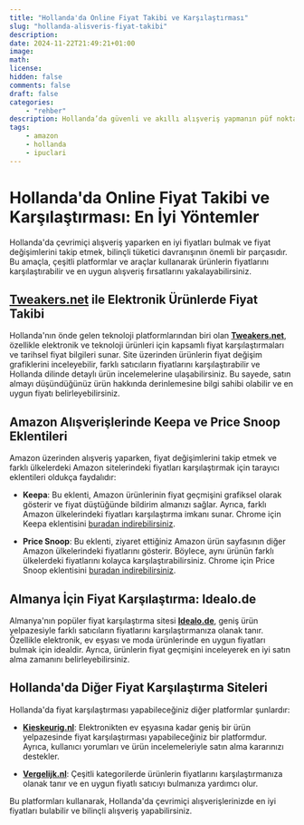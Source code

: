 ```yaml
---
title: "Hollanda'da Online Fiyat Takibi ve Karşılaştırması"
slug: "hollanda-alisveris-fiyat-takibi"
description: 
date: 2024-11-22T21:49:21+01:00
image: 
math: 
license: 
hidden: false
comments: false
draft: false
categories:
    - "rehber"
description: Hollanda’da güvenli ve akıllı alışveriş yapmanın püf noktaları.
tags:
    - amazon
    - hollanda
    - ipuclari
---
```


# Hollanda'da Online Fiyat Takibi ve Karşılaştırması: En İyi Yöntemler

Hollanda'da çevrimiçi alışveriş yaparken en iyi fiyatları bulmak ve fiyat değişimlerini takip etmek, bilinçli tüketici davranışının önemli bir parçasıdır. Bu amaçla, çeşitli platformlar ve araçlar kullanarak ürünlerin fiyatlarını karşılaştırabilir ve en uygun alışveriş fırsatlarını yakalayabilirsiniz.

## [Tweakers.net](https://tweakers.net) ile Elektronik Ürünlerde Fiyat Takibi

Hollanda'nın önde gelen teknoloji platformlarından biri olan [**Tweakers.net**](https://tweakers.net), özellikle elektronik ve teknoloji ürünleri için kapsamlı fiyat karşılaştırmaları ve tarihsel fiyat bilgileri sunar. Site üzerinden ürünlerin fiyat değişim grafiklerini inceleyebilir, farklı satıcıların fiyatlarını karşılaştırabilir ve Hollanda dilinde detaylı ürün incelemelerine ulaşabilirsiniz. Bu sayede, satın almayı düşündüğünüz ürün hakkında derinlemesine bilgi sahibi olabilir ve en uygun fiyatı belirleyebilirsiniz.

## Amazon Alışverişlerinde Keepa ve Price Snoop Eklentileri

Amazon üzerinden alışveriş yaparken, fiyat değişimlerini takip etmek ve farklı ülkelerdeki Amazon sitelerindeki fiyatları karşılaştırmak için tarayıcı eklentileri oldukça faydalıdır:

- **Keepa**: Bu eklenti, Amazon ürünlerinin fiyat geçmişini grafiksel olarak gösterir ve fiyat düştüğünde bildirim almanızı sağlar. Ayrıca, farklı Amazon ülkelerindeki fiyatları karşılaştırma imkanı sunar. Chrome için Keepa eklentisini [buradan indirebilirsiniz](https://chrome.google.com/detail/keepa-amazon-price-tracke/neebplgakaahbhdphmkckjjcegoiijjo).

- **Price Snoop**: Bu eklenti, ziyaret ettiğiniz Amazon ürün sayfasının diğer Amazon ülkelerindeki fiyatlarını gösterir. Böylece, aynı ürünün farklı ülkelerdeki fiyatlarını kolayca karşılaştırabilirsiniz. Chrome için Price Snoop eklentisini [buradan indirebilirsiniz](https://chrome.google.com/detail/price-snoop/ihmhcbdnnbkiglfcbdahpfnbebgphfip).

## Almanya İçin Fiyat Karşılaştırma: Idealo.de

Almanya'nın popüler fiyat karşılaştırma sitesi [**Idealo.de**](https://www.idealo.de), geniş ürün yelpazesiyle farklı satıcıların fiyatlarını karşılaştırmanıza olanak tanır. Özellikle elektronik, ev eşyası ve moda ürünlerinde en uygun fiyatları bulmak için idealdir. Ayrıca, ürünlerin fiyat geçmişini inceleyerek en iyi satın alma zamanını belirleyebilirsiniz.

## Hollanda'da Diğer Fiyat Karşılaştırma Siteleri

Hollanda'da fiyat karşılaştırması yapabileceğiniz diğer platformlar şunlardır:

- [**Kieskeurig.nl**](https://www.kieskeurig.nl): Elektronikten ev eşyasına kadar geniş bir ürün yelpazesinde fiyat karşılaştırması yapabileceğiniz bir platformdur. Ayrıca, kullanıcı yorumları ve ürün incelemeleriyle satın alma kararınızı destekler.

- [**Vergelijk.nl**](https://www.vergelijk.nl): Çeşitli kategorilerde ürünlerin fiyatlarını karşılaştırmanıza olanak tanır ve en uygun fiyatlı satıcıyı bulmanıza yardımcı olur.

Bu platformları kullanarak, Hollanda'da çevrimiçi alışverişlerinizde en iyi fiyatları bulabilir ve bilinçli alışveriş yapabilirsiniz.


